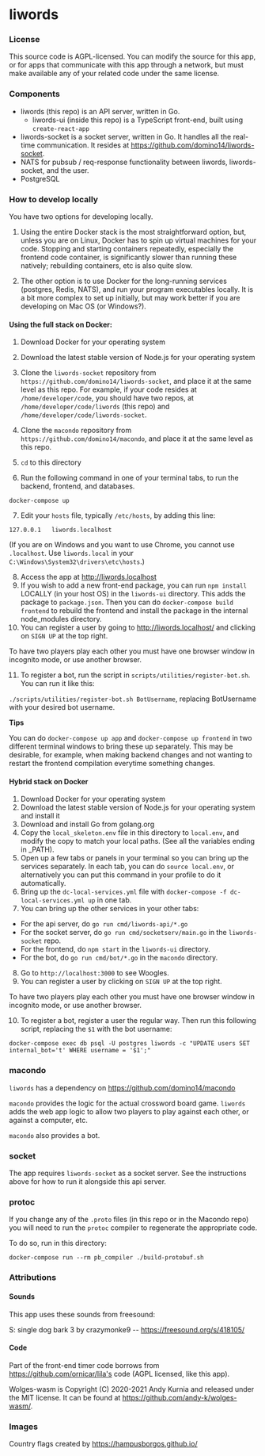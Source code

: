 # liwords

### License

This source code is AGPL-licensed. You can modify the source for this app, or for apps that communicate with this app through a network, but must make available any of your related code under the same license.

### Components

- liwords (this repo) is an API server, written in Go.
  - liwords-ui (inside this repo) is a TypeScript front-end, built using `create-react-app`
- liwords-socket is a socket server, written in Go. It handles all the real-time communication. It resides at https://github.com/domino14/liwords-socket.
- NATS for pubsub / req-response functionality between liwords, liwords-socket, and the user.
- PostgreSQL

### How to develop locally

You have two options for developing locally. 

1. Using the entire Docker stack is the most straightforward option, but, unless you are on Linux, Docker has to spin up virtual machines for your code. Stopping and starting containers repeatedly, especially the frontend code container, is significantly slower than running these natively; rebuilding containers, etc is also quite slow.

2. The other option is to use Docker for the long-running services (postgres, Redis, NATS), and run your program executables locally. It is a bit more complex to set up initially, but may work better if you are developing on Mac OS (or Windows?).

#### Using the full stack on Docker:

1. Download Docker for your operating system
2. Download the latest stable version of Node.js for your operating system
3. Clone the `liwords-socket` repository from `https://github.com/domino14/liwords-socket`, and place it at the same level as this repo. For example, if your code resides at `/home/developer/code`, you should have two repos, at `/home/developer/code/liwords` (this repo) and `/home/developer/code/liwords-socket`.
4. Clone the `macondo` repository from `https://github.com/domino14/macondo`, and place it at the same level as this repo.
5. `cd` to this directory

6. Run the following command in one of your terminal tabs, to run the backend, frontend, and databases.

`docker-compose up`

7. Edit your `hosts` file, typically `/etc/hosts`, by adding this line:

```
127.0.0.1	liwords.localhost
```

(If you are on Windows and you want to use Chrome, you cannot use `.localhost`. Use `liwords.local` in your `C:\Windows\System32\drivers\etc\hosts`.)

8. Access the app at http://liwords.localhost
9. If you wish to add a new front-end package, you can run `npm install` LOCALLY (in your host OS) in the `liwords-ui` directory. This adds the package to `package.json`. Then you can do `docker-compose build frontend` to rebuild the frontend and install the package in the internal node_modules directory.
10. You can register a user by going to http://liwords.localhost/ and clicking on `SIGN UP` at the top right.

To have two players play each other you must have one browser window in incognito mode, or use another browser.

11. To register a bot, run the script in `scripts/utilities/register-bot.sh`. You can run it like this:

`./scripts/utilities/register-bot.sh BotUsername`, replacing BotUsername with your desired bot username.

**Tips**

You can do `docker-compose up app` and `docker-compose up frontend` in two different terminal windows to bring these up separately. This may be desirable, for example, when making backend changes and not wanting to restart the frontend compilation everytime something changes.

#### Hybrid stack on Docker


1. Download Docker for your operating system
2. Download the latest stable version of Node.js for your operating system and install it
3. Download and install Go from golang.org
4. Copy the `local_skeleton.env` file in this directory to `local.env`, and modify the copy to match your local paths. (See all the variables ending in _PATH).
5. Open up a few tabs or panels in your terminal so you can bring up the services separately. In each tab, you can do `source local.env`, or alternatively you can put this command in your profile to do it automatically.
6. Bring up the `dc-local-services.yml` file with `docker-compose -f dc-local-services.yml up` in one tab.
7. You can bring up the other services in your other tabs:
- For the api server, do `go run cmd/liwords-api/*.go`
- For the socket server, do `go run cmd/socketserv/main.go` in the `liwords-socket` repo.
- For the frontend, do `npm start` in the `liwords-ui` directory.
- For the bot, do `go run cmd/bot/*.go` in the `macondo` directory.

8. Go to `http://localhost:3000` to see Woogles.
9. You can register a user by clicking on `SIGN UP` at the top right.

To have two players play each other you must have one browser window in incognito mode, or use another browser.

10. To register a bot, register a user the regular way. Then run this following script, replacing the `$1` with the bot username:

`docker-compose exec db psql -U postgres liwords -c "UPDATE users SET internal_bot='t' WHERE username = '$1';"`



### macondo

`liwords` has a dependency on https://github.com/domino14/macondo

`macondo` provides the logic for the actual crossword board game. `liwords` adds
the web app logic to allow two players to play against each other, or against
a computer, etc.

`macondo` also provides a bot.

### socket

The app requires `liwords-socket` as a socket server. See the instructions above for how to run it alongside this api server.

### protoc

If you change any of the `.proto` files (in this repo or in the Macondo repo) you will need to run the `protoc` compiler to regenerate the appropriate code.

To do so, run in this directory:

`docker-compose run --rm pb_compiler ./build-protobuf.sh`

### Attributions

#### Sounds

This app uses these sounds from freesound:

S: single dog bark 3 by crazymonke9 -- https://freesound.org/s/418105/

#### Code

Part of the front-end timer code borrows from https://github.com/ornicar/lila's code (AGPL licensed, like this app).

Wolges-wasm is Copyright (C) 2020-2021 Andy Kurnia and released under the MIT license. It can be found at https://github.com/andy-k/wolges-wasm/.

### Images

Country flags created by https://hampusborgos.github.io/

